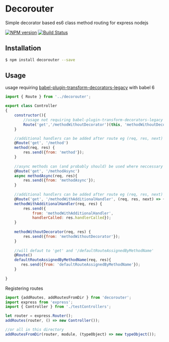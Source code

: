 Decorouter
===================

Simple decorator based es6 class method routing for express nodejs

[![NPM version](https://badge.fury.io/js/decorouter.png)](http://badge.fury.io/js/decorouter)
[![Build Status](https://travis-ci.org/opentable/decorouter.png?branch=master)](https://travis-ci.org/decorouter/spur-ioc)

## Installation

```bash
$ npm install decorouter --save
```

## Usage

usage requiring [babel-plugin-transform-decorators-legacy](https://github.com/loganfsmyth/babel-plugin-transform-decorators-legacy)  with babel 6

```javascript
import { Route } from '../decorouter';

export class Controller
{
    constructor(){
        //usage not requiring babel-plugin-transform-decorators-legacy
        Route('get','/methodWithoutDecorator')(this, 'methodWithoutDecorator');
    }

    //additional handlers can be added after route eg (req, res, next) => next()
    @Route('get', '/method')
    method(req, res) {
        res.send({from: 'method'});
    }
    
    //async methods can (and probably should) be used where neccessary
    @Route('get', '/methodAsync')
    async methodAsync(req, res){
        res.send({from: 'methodAsync'});
    }
    
    //additional handlers can be added after route eg (req, res, next) => next()
    @Route('get', '/methodWithAdditionalHandler', (req, res, next) => { res.handlerCalled = true; next();})
    methodWithAdditionalHandler(req, res) {
        res.send({
            from: 'methodWithAdditionalHandler', 
            handlerCalled: res.handlerCalled});
    }
    
    methodWithoutDecorator(req, res) {
        res.send({from: 'methodWithoutDecorator'});
    }
    
    //will defaut to 'get' and '/defaultRouteAssignedByMethodName'
    @Route()
    defaultRouteAssignedByMethodName(req, res){
       res.send({from: 'defaultRouteAssignedByMethodName'}); 
    }
       
}
```

Registering routes
```javascript
import {addRoutes, addRoutesFromDir } from 'decorouter';
import express from 'express';
import { Controller } from './testControllers';

let router = express.Router();
addRoutes(router, () => new Controller());

//or all in this directory
addRoutesFromDir(router, module, (typeObject) => new typeObject());
```


